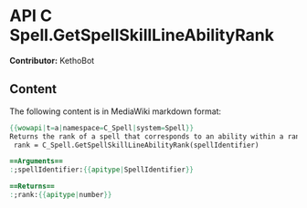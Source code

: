 # API C Spell.GetSpellSkillLineAbilityRank

**Contributor:** KethoBot

## Content

The following content is in MediaWiki markdown format:

```mediawiki
{{wowapi|t=a|namespace=C_Spell|system=Spell}}
Returns the rank of a spell that corresponds to an ability within a ranked SkillLine (ex: a crafting Recipe); Returns nil if spell is not found, or isn't part of a ranked SkillLine
 rank = C_Spell.GetSpellSkillLineAbilityRank(spellIdentifier)

==Arguments==
:;spellIdentifier:{{apitype|SpellIdentifier}}

==Returns==
:;rank:{{apitype|number}}
```